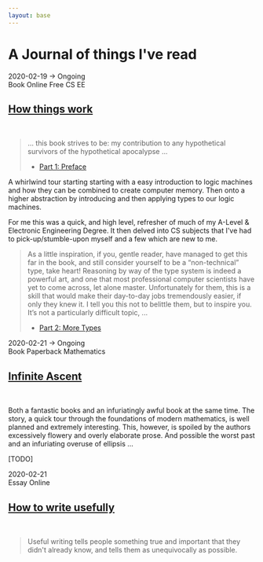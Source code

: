 ```yaml
---
layout: base
---
```

# A Journal of things I've read

<section class="section box">

<div>
    <div class="is-pulled-right has-text-right">
        <div>2020-02-19 -> Ongoing</div>
        <div>
            <span class="tag is-black">Book</span>
            <span class="tag is-black">Online</span>
            <span class="tag is-black">Free</span>
            <span class="tag is-black">CS</span>
            <span class="tag is-black">EE</span>
        </div>
    </div>

# [How things work](https://reasonablypolymorphic.com/book/preface)

</div>
</br>

> ... this book strives to be: my contribution to any hypothetical survivors of the hypothetical apocalypse ...
>
> - [Part 1: Preface](https://reasonablypolymorphic.com/book/preface.html)

A whirlwind tour starting starting with a easy introduction to logic machines and how they can be combined to create computer memory. Then onto a higher abstraction by introducing and then applying types to our logic machines.

For me this was a quick, and high level, refresher of much of my A-Level & Electronic Engineering Degree.  It then delved into CS subjects that I've had to pick-up/stumble-upon myself and a few which are new to me.

> As a little inspiration, if you, gentle reader, have managed to get this far in the book, and still consider yourself to be a “non-technical” type, take heart! Reasoning by way of the type system is indeed a powerful art, and one that most professional computer scientists have yet to come across, let alone master. Unfortunately for them, this is a skill that would make their day-to-day jobs tremendously easier, if only they knew it. I tell you this not to belittle them, but to inspire you. It’s not a particularly difficult topic, ...
>
> - [Part 2: More Types](https://reasonablypolymorphic.com/book/more-types)

</section>

<section class="section box">

<div>
    <div class="is-pulled-right has-text-right">
        <div>2020-02-21 -> Ongoing</div>
        <div>
            <span class="tag is-black">Book</span>
            <span class="tag is-black">Paperback</span>
            <span class="tag is-black">Mathematics</span>
        </div>
    </div>

# [Infinite Ascent](https://www.goodreads.com/book/show/480961.Infinite_Ascent)

</div>
</br>

Both a fantastic books and an infuriatingly awful book at the same time. The
story, a quick tour through the foundations of modern mathematics, is well
planned and extremely interesting. This, however, is spoiled by the authors
excessively flowery and overly elaborate prose. And possible the worst past
and an infuriating overuse of ellipsis ...

[TODO]

</section>

<section class="section box">

<div>
    <div class="is-pulled-right has-text-right">
        <div>2020-02-21</div>
        <div>
            <span class="tag is-black">Essay</span>
            <span class="tag is-black">Online</span>
        </div>
    </div>

# [How to write usefully](http://paulgraham.com/useful.html)

</div>
</br>

> Useful writing tells people something true and important that they didn't already know, and tells them as unequivocally as possible.


</section>